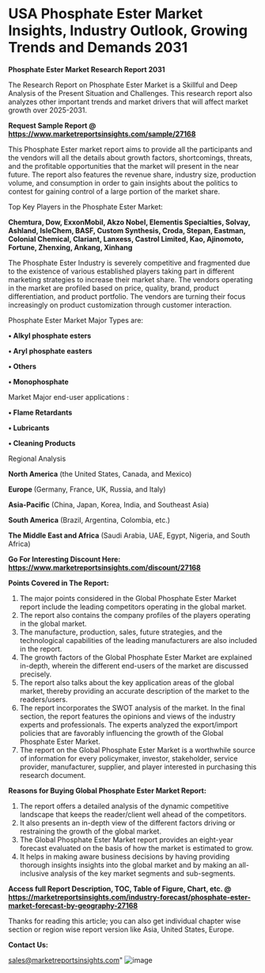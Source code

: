  # USA Phosphate Ester Market Insights, Industry Outlook, Growing Trends and Demands 2031

<strong>Phosphate Ester Market Research Report 2031</strong>

The Research Report on Phosphate Ester Market is a Skillful and Deep Analysis of the Present Situation and Challenges. This research report also analyzes other important trends and market drivers that will affect market growth over 2025-2031.

<strong>Request Sample Report @ <a href=https://www.marketreportsinsights.com/sample/27168>https://www.marketreportsinsights.com/sample/27168</a></strong>

This Phosphate Ester market report aims to provide all the participants and the vendors will all the details about growth factors, shortcomings, threats, and the profitable opportunities that the market will present in the near future. The report also features the revenue share, industry size, production volume, and consumption in order to gain insights about the politics to contest for gaining control of a large portion of the market share.

Top Key Players in the Phosphate Ester Market:

<strong>Chemtura, Dow, ExxonMobil, Akzo Nobel, Elementis Specialties, Solvay, Ashland, IsleChem, BASF, Custom Synthesis, Croda, Stepan, Eastman, Colonial Chemical, Clariant, Lanxess, Castrol Limited, Kao, Ajinomoto, Fortune, Zhenxing, Ankang, Xinhang</strong>

The Phosphate Ester Industry is severely competitive and fragmented due to the existence of various established players taking part in different marketing strategies to increase their market share. The vendors operating in the market are profiled based on price, quality, brand, product differentiation, and product portfolio. The vendors are turning their focus increasingly on product customization through customer interaction.

Phosphate Ester Market Major Types are:

<strong>• Alkyl phosphate esters

• Aryl phosphate easters

• Others

• Monophosphate</strong>

Market Major end-user applications :

<strong>• Flame Retardants

• Lubricants

• Cleaning Products</strong>

Regional Analysis

</u><strong><b>North America</b></strong> (the United States, Canada, and Mexico)

<strong><b>Europe </b></strong>(Germany, France, UK, Russia, and Italy)

<strong><b>Asia-Pacific</b></strong> (China, Japan, Korea, India, and Southeast Asia)

<strong><b>South America</b></strong> (Brazil, Argentina, Colombia, etc.)

<strong><b>The Middle East and Africa</b></strong> (Saudi Arabia, UAE, Egypt, Nigeria, and South Africa)

<strong>Go For Interesting Discount Here: <a href=https://www.marketreportsinsights.com/discount/27168>https://www.marketreportsinsights.com/discount/27168</a></strong>

<strong>Points Covered in The Report:</strong>
<ol>
  <li>The major points considered in the Global Phosphate Ester Market report include the leading competitors operating in the global market.</li>
  <li>The report also contains the company profiles of the players operating in the global market.</li>
  <li>The manufacture, production, sales, future strategies, and the technological capabilities of the leading manufacturers are also included in the report.</li>
  <li>The growth factors of the Global Phosphate Ester Market are explained in-depth, wherein the different end-users of the market are discussed precisely.</li>
  <li>The report also talks about the key application areas of the global market, thereby providing an accurate description of the market to the readers/users.</li>
  <li>The report incorporates the SWOT analysis of the market. In the final section, the report features the opinions and views of the industry experts and professionals. The experts analyzed the export/import policies that are favorably influencing the growth of the Global Phosphate Ester Market.</li>
  <li>The report on the Global Phosphate Ester Market is a worthwhile source of information for every policymaker, investor, stakeholder, service provider, manufacturer, supplier, and player interested in purchasing this research document.</li>
</ol>
<strong>Reasons for Buying Global Phosphate Ester Market Report:</strong>

<ol>
  <li>The report offers a detailed analysis of the dynamic competitive landscape that keeps the reader/client well ahead of the competitors.</li>
  <li>It also presents an in-depth view of the different factors driving or restraining the growth of the global market.</li>
  <li>The Global Phosphate Ester Market report provides an eight-year forecast evaluated on the basis of how the market is estimated to grow.</li>
  <li>It helps in making aware business decisions by having providing thorough insights insights into the global market and by making an all-inclusive analysis of the key market segments and sub-segments.</li>
</ol>
<strong>Access full Report Description, TOC, Table of Figure, Chart, etc. @ <a href=https://marketreportsinsights.com/industry-forecast/phosphate-ester-market-forecast-by-geography-27168>https://marketreportsinsights.com/industry-forecast/phosphate-ester-market-forecast-by-geography-27168</a></strong>


Thanks for reading this article; you can also get individual chapter wise section or region wise report version like Asia, United States, Europe.

<strong>Contact Us:</strong>

sales@marketreportsinsights.com"
![image](https://github.com/user-attachments/assets/1683153e-ca60-4f63-9ab4-5e21fb707e52)
